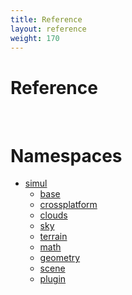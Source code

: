 ```yaml
---
title: Reference
layout: reference
weight: 170
---
```

Reference
===

<br>





Namespaces
==========

- <a href="ref/simul">simul</a>
	- <a href="ref/simul/base">base</a>
	- <a href="ref/simul/crossplatform">crossplatform</a>
	- <a href="ref/simul/clouds">clouds</a>
	- <a href="ref/simul/sky">sky</a>
	- <a href="ref/simul/terrain">terrain</a>
	- <a href="ref/simul/math">math</a>
	- <a href="ref/simul/geometry">geometry</a>
	- <a href="ref/simul/scene">scene</a>
	- <a href="ref/simul/plugin">plugin</a>

  

